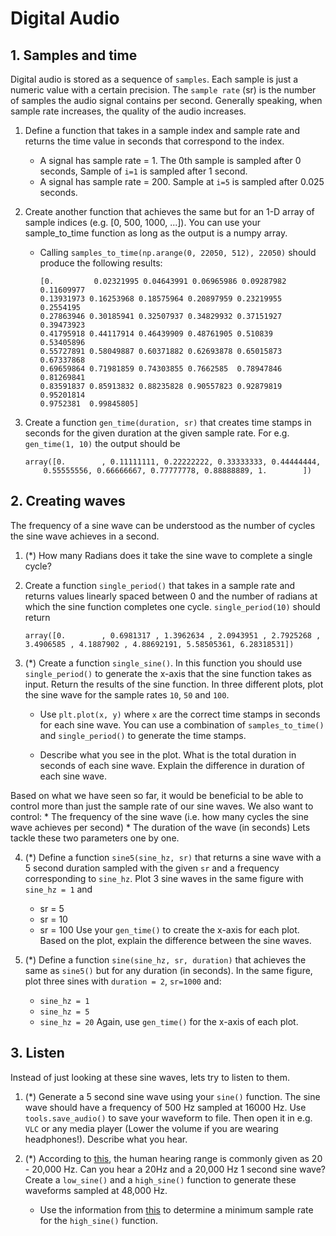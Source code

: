 

# Digital Audio
## 1. Samples and time
Digital audio is stored as a sequence of `samples`. Each sample is just a numeric value with a certain precision. The `sample rate` (sr) is the number of samples the audio signal contains per second. Generally speaking, when sample rate increases, the quality of the audio increases.

1. Define a function that takes in a sample index and sample rate and returns the time value in seconds that correspond to the index.
    * A signal has sample rate = 1. The 0th sample is sampled after 0 seconds, Sample of `i=1` is sampled after 1 second.
    * A signal has sample rate = 200. Sample at `i=5` is sampled after 0.025 seconds.

2. Create another function that achieves the same but for an 1-D array of sample indices (e.g. [0, 500, 1000, ...]). You can use your sample_to_time function as long as the output is a numpy array.
    * Calling `samples_to_time(np.arange(0, 22050, 512), 22050)` should produce the following results:
        ```
        [0.         0.02321995 0.04643991 0.06965986 0.09287982 0.11609977
        0.13931973 0.16253968 0.18575964 0.20897959 0.23219955 0.2554195
        0.27863946 0.30185941 0.32507937 0.34829932 0.37151927 0.39473923
        0.41795918 0.44117914 0.46439909 0.48761905 0.510839   0.53405896
        0.55727891 0.58049887 0.60371882 0.62693878 0.65015873 0.67337868
        0.69659864 0.71981859 0.74303855 0.7662585  0.78947846 0.81269841
        0.83591837 0.85913832 0.88235828 0.90557823 0.92879819 0.95201814
        0.9752381  0.99845805]
        ```

3. Create a function `gen_time(duration, sr)` that creates time stamps in seconds for the given duration at the given sample rate. For e.g. `gen_time(1, 10)` the output should be
    ```
    array([0.        , 0.11111111, 0.22222222, 0.33333333, 0.44444444,
        0.55555556, 0.66666667, 0.77777778, 0.88888889, 1.        ])
    ```

## 2. Creating waves
The frequency of a sine wave can be understood as the number of cycles the sine wave achieves in a second.

1. (*) How many Radians does it take the sine wave to complete a single cycle?

2. Create a function `single_period()` that takes in a sample rate and returns values linearly spaced between 0 and the number of radians at which the sine function completes one cycle. `single_period(10)` should return
    ```
    array([0.        , 0.6981317 , 1.3962634 , 2.0943951 , 2.7925268 ,
    3.4906585 , 4.1887902 , 4.88692191, 5.58505361, 6.28318531])
    ```

3. (*) Create a function `single_sine()`. In this function you should use `single_period()` to generate the x-axis that the sine function takes as input. Return the results of the sine function. In three different plots, plot the sine wave for the sample rates `10`, `50` and `100`.
    * Use `plt.plot(x, y)` where `x` are the correct time stamps in seconds for each sine wave. You can use a combination of `samples_to_time()` and `single_period()` to generate the time stamps.

    * Describe what you see in the plot. What is the total duration in seconds of each sine wave. Explain the difference in duration of each sine wave.


Based on what we have seen so far, it would be beneficial to be able to control more than just the sample rate of our sine waves. We also want to control:
    * The frequency of the sine wave (i.e. how many cycles the sine wave achieves per second)
    * The duration of the wave (in seconds)
Lets tackle these two parameters one by one.

4. (*) Define a function `sine5(sine_hz, sr)` that returns a sine wave with a 5 second duration sampled with the given `sr` and a frequency corresponding to `sine_hz`. Plot 3 sine waves in the same figure with `sine_hz = 1` and
    * sr = 5
    * sr = 10
    * sr = 100
Use your `gen_time()` to create the x-axis for each plot. Based on the plot, explain the difference between the sine waves.

5. (*) Define a function `sine(sine_hz, sr, duration)` that achieves the same as `sine5()` but for any duration (in seconds). In the same figure, plot three sines with `duration = 2`, `sr=1000` and:
    * `sine_hz = 1`
    * `sine_hz = 5`
    * `sine_hz = 20`
Again, use `gen_time()` for the x-axis of each plot.


## 3. Listen
Instead of just looking at these sine waves, lets try to listen to them.

1. (*) Generate a 5 second sine wave using your `sine()` function. The sine wave should have a frequency of 500 Hz sampled at 16000 Hz. Use `tools.save_audio()` to save your waveform to file. Then open it in e.g. `VLC` or any media player (Lower the volume if you are wearing headphones!). Describe what you hear.

2. (*) According to [this](https://en.wikipedia.org/wiki/Hearing_range), the human hearing range is commonly given as 20 - 20,000 Hz. Can you hear a 20Hz and a 20,000 Hz 1 second sine wave? Create a `low_sine()` and a `high_sine()` function to generate these waveforms sampled at 48,000 Hz.
    * Use the information from [this](http://www.speech.zone/sampling-and-quantisation/) to determine a minimum sample rate for the `high_sine()` function.